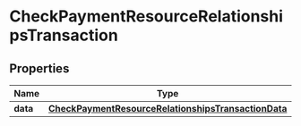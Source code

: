 

# CheckPaymentResourceRelationshipsTransaction


## Properties

| Name | Type | Description | Notes |
|------------ | ------------- | ------------- | -------------|
|**data** | [**CheckPaymentResourceRelationshipsTransactionData**](CheckPaymentResourceRelationshipsTransactionData.md) |  |  |



